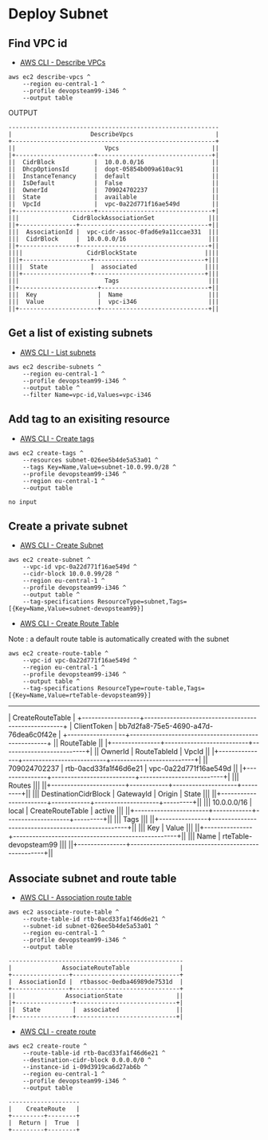 # Deploy Subnet

## Find VPC id

* [AWS CLI - Describe VPCs](https://awscli.amazonaws.com/v2/documentation/api/latest/reference/ec2/describe-vpcs.html)

```
aws ec2 describe-vpcs ^
    --region eu-central-1 ^ 
    --profile devopsteam99-i346 ^
    --output table
```

OUTPUT
```
-----------------------------------------------------------
|                      DescribeVpcs                       |
+---------------------------------------------------------+
||                         Vpcs                          ||
|+----------------------+--------------------------------+|
||  CidrBlock           |  10.0.0.0/16                   ||
||  DhcpOptionsId       |  dopt-05854b009a610ac91        ||
||  InstanceTenancy     |  default                       ||
||  IsDefault           |  False                         ||
||  OwnerId             |  709024702237                  ||
||  State               |  available                     ||
||  VpcId               |  vpc-0a22d771f16ae549d         ||
|+----------------------+--------------------------------+|
|||               CidrBlockAssociationSet               |||
||+----------------+------------------------------------+||
|||  AssociationId |  vpc-cidr-assoc-0fad6e9a11ccae331  |||
|||  CidrBlock     |  10.0.0.0/16                       |||
||+----------------+------------------------------------+||
||||                  CidrBlockState                   ||||
|||+-------------------+-------------------------------+|||
||||  State            |  associated                   ||||
|||+-------------------+-------------------------------+|||
|||                        Tags                         |||
||+----------------------+------------------------------+||
|||  Key                 |  Name                        |||
|||  Value               |  vpc-i346                    |||
||+----------------------+------------------------------+||
```

## Get a list of existing subnets

* [AWS CLI - List subnets](https://awscli.amazonaws.com/v2/documentation/api/latest/reference/ec2/describe-subnets.html)

```
aws ec2 describe-subnets ^
    --region eu-central-1 ^
    --profile devopsteam99-i346 ^
    --output table ^
    --filter Name=vpc-id,Values=vpc-i346
```

## Add tag to an exisiting resource

* [AWS CLI - Create tags](https://awscli.amazonaws.com/v2/documentation/api/latest/reference/ec2/create-tags.html)

```
aws ec2 create-tags ^
    --resources subnet-026ee5b4de5a53a01 ^
    --tags Key=Name,Value=subnet-10.0.99.0/28 ^
    --profile devopsteam99-i346 ^
    --region eu-central-1 ^
    --output table
```

```
no input
```

## Create a private subnet

* [AWS CLI - Create Subnet](https://awscli.amazonaws.com/v2/documentation/api/latest/reference/ec2/create-subnet.html)

```
aws ec2 create-subnet ^
    --vpc-id vpc-0a22d771f16ae549d ^
    --cidr-block 10.0.0.99/28 ^
    --region eu-central-1 ^
    --profile devopsteam99-i346 ^
    --output table ^
    --tag-specifications ResourceType=subnet,Tags=[{Key=Name,Value=subnet-devopsteam99}]
```

* [AWS CLI - Create Route Table](https://awscli.amazonaws.com/v2/documentation/api/latest/reference/ec2/create-route-table.html)

Note : a default route table is automatically created with the subnet

```
aws ec2 create-route-table ^
    --vpc-id vpc-0a22d771f16ae549d ^
    --region eu-central-1 ^
    --profile devopsteam99-i346 ^
    --output table ^
    --tag-specifications ResourceType=route-table,Tags=[{Key=Name,Value=rteTable-devopsteam99}]
```

-------------------------------------------------------------------------
|                           CreateRouteTable                            |
+------------------+----------------------------------------------------+
|  ClientToken     |  bb7d2fa8-75e5-4690-a47d-76dea6c0f42e              |
+------------------+----------------------------------------------------+
||                             RouteTable                              ||
|+---------------+--------------------------+--------------------------+|
||    OwnerId    |      RouteTableId        |          VpcId           ||
|+---------------+--------------------------+--------------------------+|
||  709024702237 |  rtb-0acd33fa1f46d6e21   |  vpc-0a22d771f16ae549d   ||
|+---------------+--------------------------+--------------------------+|
|||                              Routes                               |||
||+-----------------------+------------+--------------------+---------+||
||| DestinationCidrBlock  | GatewayId  |      Origin        |  State  |||
||+-----------------------+------------+--------------------+---------+||
|||  10.0.0.0/16          |  local     |  CreateRouteTable  |  active |||
||+-----------------------+------------+--------------------+---------+||
|||                               Tags                                |||
||+---------------+---------------------------------------------------+||
|||      Key      |                       Value                       |||
||+---------------+---------------------------------------------------+||
|||  Name         |  rteTable-devopsteam99                            |||
||+---------------+---------------------------------------------------+||

## Associate subnet and route table

* [AWS CLI - Association route table](https://awscli.amazonaws.com/v2/documentation/api/latest/reference/ec2/create-subnet.html)

```
aws ec2 associate-route-table ^
    --route-table-id rtb-0acd33fa1f46d6e21 ^
    --subnet-id subnet-026ee5b4de5a53a01 ^
    --region eu-central-1 ^
    --profile devopsteam99-i346 ^
    --output table
```

```
-------------------------------------------------
|              AssociateRouteTable              |
+----------------+------------------------------+
|  AssociationId |  rtbassoc-0edba46989de7531d  |
+----------------+------------------------------+
||              AssociationState               ||
|+----------------+----------------------------+|
||  State         |  associated                ||
|+----------------+----------------------------+|
```

* [AWS CLI - create route](https://awscli.amazonaws.com/v2/documentation/api/latest/reference/ec2/create-route.html)

```
aws ec2 create-route ^
    --route-table-id rtb-0acd33fa1f46d6e21 ^
    --destination-cidr-block 0.0.0.0/0 ^
    --instance-id i-09d3919ca6d27ab6b ^
    --region eu-central-1 ^
    --profile devopsteam99-i346 ^
    --output table
```

```
--------------------
|    CreateRoute   |
+---------+--------+
|  Return |  True  |
+---------+--------+
```

